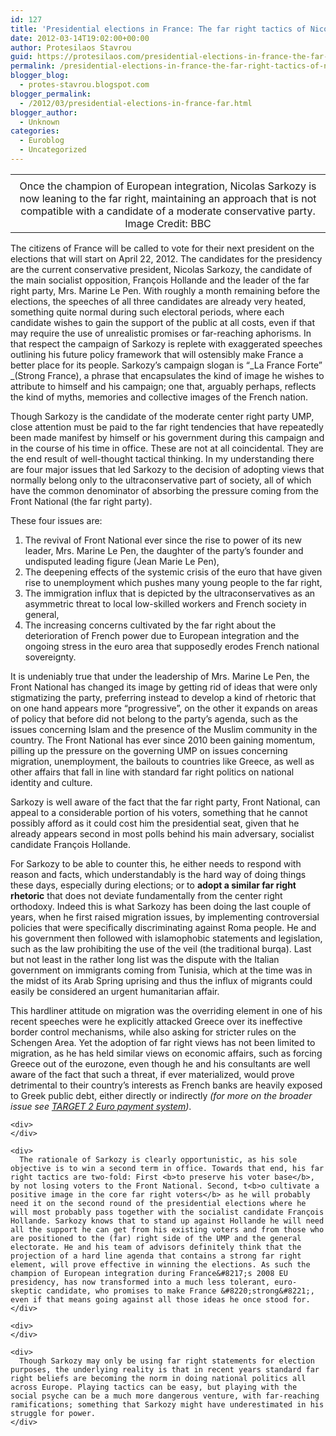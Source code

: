 ```yaml
---
id: 127
title: 'Presidential elections in France: The far right tactics of Nicolas Sarkozy'
date: 2012-03-14T19:02:00+00:00
author: Protesilaos Stavrou
guid: https://protesilaos.com/presidential-elections-in-france-the-far-right-tactics-of-nicolas-sarkozy/
permalink: /presidential-elections-in-france-the-far-right-tactics-of-nicolas-sarkozy/
blogger_blog:
  - protes-stavrou.blogspot.com
blogger_permalink:
  - /2012/03/presidential-elections-in-france-far.html
blogger_author:
  - Unknown
categories:
  - Euroblog
  - Uncategorized
---
```

<table align="center" cellpadding="0" cellspacing="0" class="tr-caption-container" style="margin-left: auto; margin-right: auto; text-align: center;">
  <tr>
    <td style="text-align: center;">
    </td>
  </tr>
  
  <tr>
    <td class="tr-caption" style="text-align: center;">
      Once the champion of European integration, Nicolas Sarkozy is now leaning to the far right, maintaining an approach that is  not compatible with a candidate of a moderate conservative party. Image Credit: BBC
    </td>
  </tr>
</table>

The citizens of France will be called to vote for their next president on the elections that will start on April 22, 2012. The candidates for the presidency are the current conservative president, Nicolas Sarkozy, the candidate of the main socialist opposition, François Hollande and the leader of the far right party, Mrs. Marine Le Pen. With roughly a month remaining before the elections, the speeches of all three candidates are already very heated, something quite normal during such electoral periods, where each candidate wishes to gain the support of the public at all costs, even if that may require the use of unrealistic promises or far-reaching aphorisms. In that respect the campaign of Sarkozy is replete with exaggerated speeches outlining his future policy framework that will ostensibly make France a better place for its people. Sarkozy&#8217;s campaign slogan is &#8220;_La France Forte&#8221; _(Strong France), a phrase that encapsulates the kind of image he wishes to attribute to himself and his campaign; one that, arguably perhaps, reflects the kind of myths, memories and collective images of the French nation.

Though Sarkozy is the candidate of the moderate center right party UMP, close attention must be paid to the far right tendencies that have repeatedly been made manifest by himself or his government during this campaign and in the course of his time in office. These are not at all coincidental. They are the end result of well-thought tactical thinking. In my understanding there are four major issues that led Sarkozy to the decision of adopting views that normally belong only to the ultraconservative part of society, all of which have the common denominator of absorbing the pressure coming from the Front National (the far right party).

These four issues are: 

  1. The revival of Front National ever since the rise to power of its new leader, Mrs. Marine Le Pen, the daughter of the party&#8217;s founder and undisputed leading figure (Jean Marie Le Pen),
  2. The deepening effects of the systemic crisis of the euro that have given rise to unemployment which pushes many young people to the far right,
  3. The immigration influx that is depicted by the ultraconservatives as an asymmetric threat to local low-skilled workers and French society in general,
  4. The increasing concerns cultivated by the far right about the deterioration of French power due to European integration and the ongoing stress in the euro area that supposedly erodes French national sovereignty.

<div>
  It is undeniably true that under the leadership of Mrs. Marine Le Pen, the Front National has changed its image by getting rid of ideas that were only stigmatizing the party, preferring instead to develop a kind of rhetoric that on one hand appears more &#8220;progressive&#8221;, on the other it expands on areas of policy that before did not belong to the party&#8217;s agenda, such as the issues concerning Islam and the presence of the Muslim community in the country. The Front National has ever since 2010 been gaining momentum, pilling up the pressure on the governing UMP on issues concerning migration, unemployment, the bailouts to countries like Greece, as well as other affairs that fall in line with standard far right politics on national identity and culture.</p> 
  
  <p>
    Sarkozy is well aware of the fact that the far right party, Front National, can appeal to a considerable portion of his voters, something that he cannot possibly afford as it could cost him the presidential seat, given that he already appears second in most polls behind his main adversary, socialist candidate François Hollande. 
  </p>
</div>

<div>
</div>

<div>
  For Sarkozy to be able to counter this, he either needs to respond with reason and facts, which understandably is the hard way of doing things these days, especially during elections; or to <b>adopt a similar far right rhetoric</b> that does not deviate fundamentally from the center right orthodoxy. Indeed this is what Sarkozy has been doing the last couple of years, when he first raised migration issues, by implementing controversial policies that were specifically discriminating against Roma people. He and his government then followed with islamophobic statements and legislation, such as the law prohibiting the use of the veil (the traditional burqa). Last but not least in the rather long list was the dispute with the Italian government on immigrants coming from Tunisia, which at the time was in the midst of its Arab Spring uprising and thus the influx of migrants could easily be considered an urgent humanitarian affair.</p> 
  
  <p>
    This hardliner attitude on migration was the overriding element in one of his recent speeches were he explicitly attacked Greece over its ineffective border control mechanisms, while also asking for stricter rules on the Schengen Area. Yet the adoption of far right views has not been limited to migration, as he has held similar views on economic affairs, such as forcing Greece out of the eurozone, even though he and his consultants are well aware of the fact that such a threat, if ever materialized, would prove detrimental to their country&#8217;s interests as French banks are heavily exposed to Greek public debt, either directly or indirectly <i>(for more on the broader issue see <a href="https://protesilaos.com/search/label/TARGET2">TARGET 2 Euro payment system</a>)</i>.</div> 
    
    <div>
    </div>
    
    <div>
      The rationale of Sarkozy is clearly opportunistic, as his sole objective is to win a second term in office. Towards that end, his far right tactics are two-fold: First <b>to preserve his voter base</b>, by not losing voters to the Front National. Second, t<b>o cultivate a positive image in the core far right voters</b> as he will probably need it on the second round of the presidential elections where he will most probably pass together with the socialist candidate François Hollande. Sarkozy knows that to stand up against Hollande he will need all the support he can get from his existing voters and from those who are positioned to the (far) right side of the UMP and the general electorate. He and his team of advisors definitely think that the projection of a hard line agenda that contains a strong far right element, will prove effective in winning the elections. As such the champion of European integration during France&#8217;s 2008 EU presidency, has now transformed into a much less tolerant, euro-skeptic candidate, who promises to make France &#8220;strong&#8221;, even if that means going against all those ideas he once stood for.
    </div>
    
    <div>
    </div>
    
    <div>
      Though Sarkozy may only be using far right statements for election purposes, the underlying reality is that in recent years standard far right beliefs are becoming the norm in doing national politics all across Europe. Playing tactics can be easy, but playing with the social psyche can be a much more dangerous venture, with far-reaching ramifications; something that Sarkozy might have underestimated in his struggle for power.
    </div>